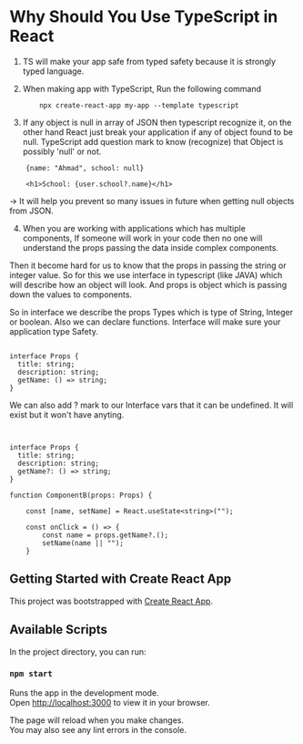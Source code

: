# Why Should You Use TypeScript in React

1. TS will make your app safe from typed safety
because it is strongly typed language.
2. When making app with TypeScript, Run the following command

    ```
        npx create-react-app my-app --template typescript

    ```
3. If any object is null in array of JSON then typescript recognize it, on the other hand React just break your application if any of object found to be null. TypeScript add question mark to know (recognize) that Object is possibly 'null' or not.

```
    {name: "Ahmad", school: null}

    <h1>School: {user.school?.name}</h1>

```

-> It will help you prevent so many issues in future when getting null objects from JSON. 

4. When you are working with applications which has multiple components,
If someone will work in your code then no one will understand the props passing the data inside complex components.

Then it become hard for us to know that the props in passing the string or integer value.
So for this we use interface in typescript (like JAVA) which will describe how an object will look.
And props is object which is passing down the values to components.

So in interface we describe the props Types which is type of String, Integer or boolean. Also we can declare
functions. Interface will make sure your application type Safety.	


```

interface Props {
  title: string;
  description: string;
  getName: () => string;
}

```

We can also add ? mark to our Interface vars that it can be undefined. It will exist but it won't have anyting.


```

    
interface Props {
  title: string;
  description: string;
  getName?: () => string;
}

function ComponentB(props: Props) {

    const [name, setName] = React.useState<string>("");

    const onClick = () => {
        const name = props.getName?.();
        setName(name || "");
    }

```



## Getting Started with Create React App

This project was bootstrapped with [Create React App](https://github.com/facebook/create-react-app).

## Available Scripts

In the project directory, you can run:

### `npm start`

Runs the app in the development mode.\
Open [http://localhost:3000](http://localhost:3000) to view it in your browser.

The page will reload when you make changes.\
You may also see any lint errors in the console.